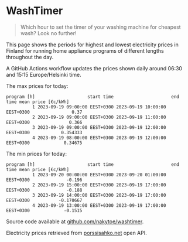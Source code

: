 
# WashTimer

> Which hour to set the timer of your washing machine for cheapest wash? Look no further!

This page shows the periods for highest and lowest electricity prices in Finland 
for running home appliance programs of different lengths throughout the day. 

A GitHub Actions workflow updates the prices shown daily around 06:30 and 15:15 Europe/Helsinki time.

The max prices for today:

	program [h]                    start time                      end time mean price [€c/kWh]
	          1 2023-09-19 09:00:00 EEST+0300 2023-09-19 10:00:00 EEST+0300                0.37
	          2 2023-09-19 09:00:00 EEST+0300 2023-09-19 11:00:00 EEST+0300               0.366
	          3 2023-09-19 09:00:00 EEST+0300 2023-09-19 12:00:00 EEST+0300            0.354333
	          4 2023-09-19 08:00:00 EEST+0300 2023-09-19 12:00:00 EEST+0300             0.34675

The min prices for today:

	program [h]                    start time                      end time mean price [€c/kWh]
	          1 2023-09-20 00:00:00 EEST+0300 2023-09-20 01:00:00 EEST+0300              -0.196
	          2 2023-09-19 15:00:00 EEST+0300 2023-09-19 17:00:00 EEST+0300              -0.188
	          3 2023-09-19 14:00:00 EEST+0300 2023-09-19 17:00:00 EEST+0300           -0.170667
	          4 2023-09-19 13:00:00 EEST+0300 2023-09-19 17:00:00 EEST+0300             -0.1515


Source code available at [github.com/nakytoe/washtimer](https://github.com/nakytoe/washtimer).

Electricity prices retrieved from [porssisahko.net](https://porssisahko.net/api) open API.
